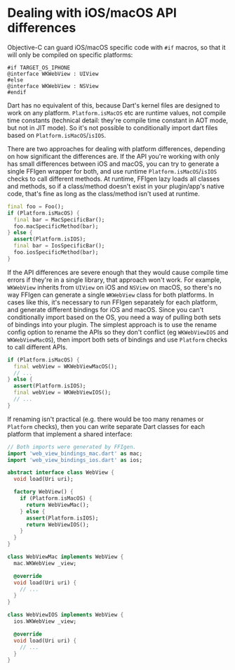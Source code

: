 # Dealing with iOS/macOS API differences

Objective-C can guard iOS/macOS specific code with `#if` macros, so that it
will only be compiled on specific platforms:

```obj-c
#if TARGET_OS_IPHONE
@interface WKWebView : UIView
#else
@interface WKWebView : NSView
#endif
```

Dart has no equivalent of this, because Dart's kernel files are designed to
work on any platform. `Platform.isMacOS` etc are runtime values, not compile
time constants (technical detail: they're compile time constant in AOT mode,
but not in JIT mode). So it's not possible to conditionally import dart files
based on `Platform.isMacOS`/`isIOS`.

There are two approaches for dealing with platform differences, depending
on how significant the differences are. If the API you're working with only
has small differences between iOS and macOS, you can try to generate a
single FFIgen wrapper for both, and use runtime `Platform.isMacOS`/`isIOS`
checks to call different methods. At runtime, FFIgen lazy loads all classes
and methods, so if a class/method doesn't exist in your plugin/app's native
code, that's fine as long as the class/method isn't used at runtime.

```dart
final foo = Foo();
if (Platform.isMacOS) {
  final bar = MacSpecificBar();
  foo.macSpecificMethod(bar);
} else {
  assert(Platform.isIOS);
  final bar = IosSpecificBar();
  foo.iosSpecificMethod(bar);
}
```

If the API differences are severe enough that they would cause compile time
errors if they're in a single library, that approach won't work. For example,
`WKWebView` inherits from `UIView` on iOS and `NSView` on macOS, so there's
no way FFIgen can generate a single `WKWebView` class for both platforms.
In cases like this, it's necessary to run FFIgen separately for each
platform, and generate different bindings for iOS and macOS. Since you can't
conditionally import based on the OS, you need a way of pulling both sets
of bindings into your plugin. The simplest approach is to use the rename
config option to rename the APIs so they don't conflict (eg `WKWebViewIOS`
and `WKWebViewMacOS`), then import both sets of bindings and use `Platform`
checks to call different APIs.

```dart
if (Platform.isMacOS) {
  final webView = WKWebViewMacOS();
  // ...
} else {
  assert(Platform.isIOS);
  final webView = WKWebViewIOS();
  // ...
}
```

If renaming isn't practical (e.g. there would be too many renames or `Platform`
checks), then you can write separate Dart classes for each platform that
implement a shared interface:

```dart
// Both imports were generated by FFIgen.
import 'web_view_bindings_mac.dart' as mac;
import 'web_view_bindings_ios.dart' as ios;

abstract interface class WebView {
  void load(Uri uri);

  factory WebView() {
    if (Platform.isMacOS) {
      return WebViewMac();
    } else {
      assert(Platform.isIOS);
      return WebViewIOS();
    }
  }
}

class WebViewMac implements WebView {
  mac.WKWebView _view;

  @override
  void load(Uri uri) {
    // ...
  }
}

class WebViewIOS implements WebView {
  ios.WKWebView _view;

  @override
  void load(Uri uri) {
    // ...
  }
}
```
